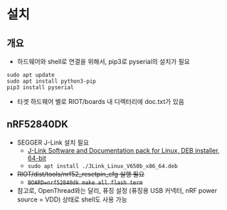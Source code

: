 # 설치

## 개요

* 하드웨어와 shell로 연결을 위해서, pip3로 pyserial의 설치가 필요
```
sudo apt update
sudo apt install python3-pip
pip3 install pyserial
```
* 타겟 하드웨어 별로 RIOT/boards 내 디렉터리에 doc.txt가 있음


## nRF52840DK

* SEGGER J-Link 설치 필요
  * [J-Link Software and Documentation pack for Linux, DEB installer, 64-bit](https://www.segger.com/downloads/jlink/#J-LinkSoftwareAndDocumentationPack)
  * `sudo apt install ./JLink_Linux_V650b_x86_64.deb`
* ~~RIOT/dist/tools/nrf52_resetpin_cfg 실행 필요~~
  * ~~`BOARD=nrf52840dk make all flash term`~~
* 참고로, OpenThread와는 달리, 퓨징 설정 (퓨징용 USB 커넥터, nRF power source = VDD) 상태로 shell도 사용 가능
